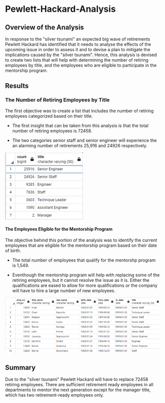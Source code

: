 # Pewlett-Hackard-Analysis


## **Overview of the Analysis**
In response to the "silver tsunami" an expected big wave of retirements Pewlett Hackard has identified that it needs to analyse the effects of the upcoming issue in order to assess it and to devise a plan to mitigate the implications caused by the "silver tsunami". Hence, this analysis is devised to create two lists that will  help with determining the number of retiring employees by title, and the employees who are eligible to participate in the mentorship program.  


## **Results**

### The Number of Retiring Employees by Title
The first objective was to create a list that includes the number of retiring employees categorized based on their title.

* The first insight that can be taken from this analysis is that the total number of retiring employees is 72458.

* The two categories senior staff and senior engineer will experience the an alarming number of retirements 25,916 and 24926 respectively.

![mentorship_eligibility_png](https://github.com/OmarQasem94/Pewlett-Hackard-Analysis/blob/main/Resources/retiring_titles_png.PNG)


#### The Employees Eligible for the Mentorship Program
The objective behind this portion of the analysis was to identify the current employees that are eligible for the mentorship program based on their date of birth.

* The total number of employees that qualify for the mentorshp program is 1,549.

* Eventhough the mentorship program will help with replacing some of the retiring employees, but it cannot resolve the issue as it is. Either the qualifications are eased to allow for more qualifications or the company will have to hire a large number of new employees.


![mentorship_eligibility_png](https://github.com/OmarQasem94/Pewlett-Hackard-Analysis/blob/main/Resources/mentorship_eligibility_png.PNG)

## **Summary**
Due to the "silver tsunami" Pewlett Hackard will have to replace 72458 retiring employees. There are sufficient retirement ready employees in all departments to mentor the next generation except for the manager title, which has two retirement-ready employees only.